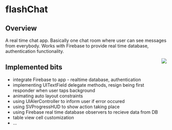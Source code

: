 # flashChat

## Overview
A real time chat app. Basically one chat room where user can see messages from everybody.
Works with Firebase to provide real time database, authentication functionality.

<img align="right" src="flashChat.gif">

## Implemented bits
* integrate Firebase to app - realtime database, authentication
* implementing UITextField delegate methods, resign being first responder when user taps background
* animating auto layout constraints
* using UIAlerController to inform user if error occured
* using SVProgressHUD to show action taking place
* using Firebase real time database observers to recieve data from DB
* table view cell customization
* ...
